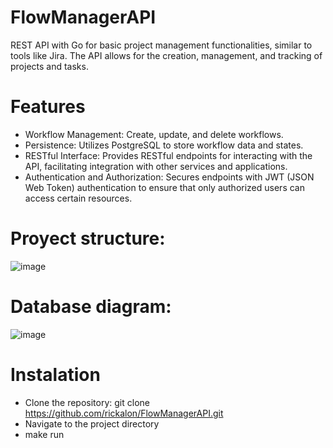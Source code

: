 # FlowManagerAPI
REST API with Go for basic project management functionalities, similar to tools like Jira. The API allows for the creation, management, and tracking of projects and tasks.
# Features
- Workflow Management: Create, update, and delete workflows.
- Persistence: Utilizes PostgreSQL to store workflow data and states.
- RESTful Interface: Provides RESTful endpoints for interacting with the API, facilitating integration with other services and applications.
- Authentication and Authorization: Secures endpoints with JWT (JSON Web Token) authentication to ensure that only authorized users can access certain resources.
# Proyect structure:
![image](https://github.com/user-attachments/assets/6f4e2e66-158e-4f09-9a0a-cfa7b2742d1c)

# Database diagram:
![image](https://github.com/user-attachments/assets/10adb936-1c3a-47ea-8c2b-c741db27dc98)

# Instalation
- Clone the repository: git clone https://github.com/rickalon/FlowManagerAPI.git
- Navigate to the project directory
- make run  



